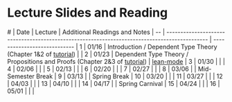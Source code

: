 Lecture Slides and Reading
==========================

\# | Date  | Lecture                                                                               | Additional Readings and Notes |
-- | --------------------------------------------------------------------------------------------- | ----------------------------  |
1  | 01/16 | Introduction / Dependent Type Theory (Chapter 1&2 of [tutorial][tutorial])            |                               |
2  | 01/23 | Dependent Type Theory / Propositions and Proofs (Chapter 2&3 of [tutorial][tutorial]) | [lean-mode][lean-mode-slides] |
3  | 01/30 |                                                                                       |                               |
4  | 02/06 |                                                                                       |                               |
5  | 02/13 |                                                                                       |                               |
6  | 02/20 |                                                                                       |                               |
7  | 02/27 |                                                                                       |                               |
8  | 03/06 |                                                                                       | Mid-Semester Break            |
9  | 03/13 |                                                                                       | Spring Break                  |
10 | 03/20 |                                                                                       |                               |
11 | 03/27 |                                                                                       |                               |
12 | 04/03 |                                                                                       |                               |
13 | 04/10 |                                                                                       |                               |
14 | 04/17 |                                                                                       | Spring Carnival               |
15 | 04/24 |                                                                                       |                               |
16 | 05/01 |                                                                                       |                               |

[tutorial]: https://leanprover.net/tutorial
[lean-mode-slides]: http://leanprover.net/presentations/20150123_lean-mode/lean-mode.pdf
